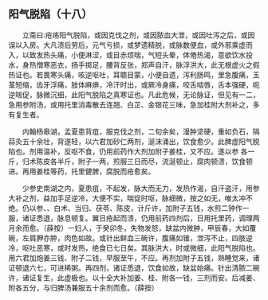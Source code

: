 ## 阳气脱陷（十八）


&emsp;&emsp;立斋曰∶疮疡阳气脱陷，或因克伐之剂，或因脓血大泄，或因吐泻之后，或因误以入房。大凡溃后劳后，元气亏损，或梦遗精脱，或脉数便血，或外邪乘虚而入，以致发热头痛，小便淋涩，或目赤烦喘，气短头晕，体倦热渴，意欲饮水投水，身热憎寒恶衣，扬手掷足，腰背反张，郑声自汗，脉浮洪大，此无根虚火之假热证也。若畏寒头痛，咳逆呕吐，耳聩目蒙，小便自遗，泻利肠鸣，里急腹痛，玉茎短缩，齿牙浮痛，肢体麻痹，冷汗时出，或厥冷身痛，咬舌啮唇，舌本强硬，呃逆喘促，脉微沉细，此阳气脱陷之真寒证也。凡此危候，无论脉证，但见有一二，急用参附汤，或用托里消毒散去连翘、白芷、金银花三味，急加桂附大剂补之，多有复生者。

&emsp;&emsp;内翰杨皋湖，孟夏患背疽，服克伐之剂，二旬余矣，漫肿坚硬，重如负石，隔蒜灸五十余壮，背遂轻，以六君加砂仁两剂，涎沫涌出，饮食愈少。此脾虚阳气脱陷也。剂用温补，反呕不食，仍用前药作大剂加附子姜桂，又不应。遂以参 各一斤，归术陈皮各半斤，附子一两，煎服三日而尽，流涎顿止，腐肉顿溃，饮食顿进。再用姜桂等药，托里健脾，腐脱而疮愈矣。

&emsp;&emsp;少参史南湖之内，夏患疽，不起发，脉大而无力，发热作渴，自汗盗汗，用参 大补之剂，益加手足逆冷，大便不实，喘促时呕，脉细微，按之如无，唯太冲不绝。仍以参、、白术、当归、茯苓、陈皮，计斤许，加附子五钱，水煎二钟作一服，诸证悉退，脉息顿复。翼日疮起而溃，仍用前药四剂后，日用托里药，调理两月余而愈。（薛按）一妇人，于癸卯冬，失物发怒，缺盆内微肿，甲辰春，大如覆碗，左肩胛亦肿，肉色如故。或针出鲜血三碗许，腹痛如锥，泄泻不止，四肢逆冷，呕吐恶寒，或时发热，绝食已七日矣。其脉洪大，时或微细，此阳气脱陷也。用六君加炮姜三钱、附子二钱，早服至午，不应。再剂加附子五钱，熟睡觉来，诸证顿退六七，可进稀粥。再四剂，诸证悉退，饮食如故，缺盆始痛。针出清脓二碗许，诸证复生，此虚极也。以十全大补加姜、桂、附各一钱，三剂而安。后减姜、附各五分，与归脾汤兼服五十余剂而愈。（薛按）

